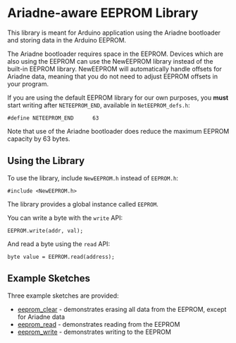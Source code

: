 # Ariadne-aware EEPROM Library

This library is meant for Arduino application using the Ariadne bootloader and storing data in the Arduino EEPROM.

The Ariadne bootloader requires space in the EEPROM. Devices which are also using the EEPROM can use the NewEEPROM library instead of the built-in EEPROM library. NewEEPROM will automatically handle offsets for Ariadne data, meaning that you do not need to adjust EEPROM offsets in your program.

If you are using the default EEPROM library for our own purposes, you **must** start writing after `NETEEPROM_END`, available in `NetEEPROM_defs.h`:

```
#define NETEEPROM_END      63
```

Note that use of the Ariadne bootloader does reduce the maximum EEPROM capacity by 63 bytes.

## Using the Library

To use the library, include `NewEEPROM.h` instead of `EEPROM.h`:

```
#include <NewEEPROM.h>
```

The library provides a global instance called `EEPROM`. 

You can write a byte with the `write` API:

```
EEPROM.write(addr, val);
```

And read a byte using the `read` API:

```
byte value = EEPROM.read(address);
```

## Example Sketches

Three example sketches are provided:

* [eeprom_clear](examples/eeprom_clear/eeprom_clear.ino) - demonstrates erasing all data from the EEPROM, except for Ariadne data
* [eeprom_read](examples/eeprom_read/eeprom_read.ino) - demonstrates reading from the EEPROM
* [eeprom_write](examples/eeprom_write/eeprom_write.ino) - demonstrates writing to the EEPROM
